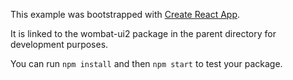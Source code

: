 This example was bootstrapped with [Create React App](https://github.com/facebook/create-react-app).

It is linked to the wombat-ui2 package in the parent directory for development purposes.

You can run `npm install` and then `npm start` to test your package.
